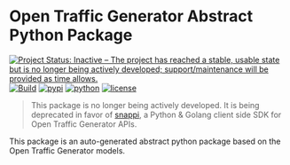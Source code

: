 # Open Traffic Generator Abstract Python Package

[![Project Status: Inactive – The project has reached a stable, usable state but is no longer being actively developed; support/maintenance will be provided as time allows.](https://www.repostatus.org/badges/latest/inactive.svg)](https://www.repostatus.org/#inactive)
[![Build](https://github.com/open-traffic-generator/abstract-python-package/workflows/Build/badge.svg)](https://github.com/open-traffic-generator/abstract-python-package/actions)
[![pypi](https://img.shields.io/pypi/v/abstract-open-traffic-generator.svg)](https://pypi.org/project/abstract-open-traffic-generator)
[![python](https://img.shields.io/pypi/pyversions/abstract-open-traffic-generator.svg)](https://pypi.python.org/pypi/abstract-open-traffic-generator)
[![license](https://img.shields.io/badge/license-MIT-green.svg)](https://en.wikipedia.org/wiki/MIT_License)

> This package is no longer being actively developed.  It is being deprecated in favor of [snappi](https://github.com/open-traffic-generator/snappi), a Python & Golang client side SDK for Open Traffic Generator APIs.

This package is an auto-generated abstract python package based on the
Open Traffic Generator models.
